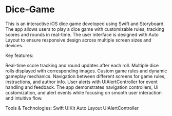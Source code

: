 # Dice-Game
This is an interactive iOS dice game developed using Swift and Storyboard. The app allows users to play a dice game with customizable rules, tracking scores and rounds in real-time. The user interface is designed with Auto Layout to ensure responsive design across multiple screen sizes and devices.

Key features:

Real-time score tracking and round updates after each roll.
Multiple dice rolls displayed with corresponding images.
Custom game rules and dynamic gameplay mechanics.
Navigation between different screens for game rules, instructions, and author info.
User alerts with UIAlertController for event handling and feedback.
The app demonstrates navigation controllers, UI customization, and alert events while focusing on smooth user interaction and intuitive flow.

Tools & Technologies:
Swift
UIKit
Auto Layout
UIAlertController

